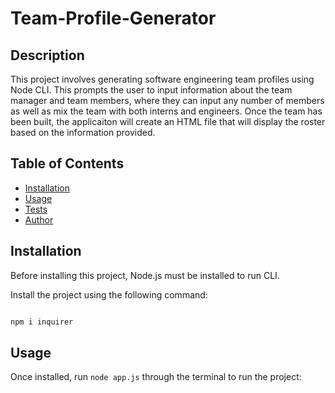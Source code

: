 # Team-Profile-Generator

## Description 

This project involves generating software engineering team profiles using Node CLI. This prompts the user to input information about the team manager and team members, where they can input any number of members as well as mix the team with both interns and engineers. Once the team has been built, the applicaiton will create an HTML file that will display the roster based on the information provided. 

## Table of Contents

* [Installation](#installation)
* [Usage](#usage)
* [Tests](#tests)
* [Author](#author)

## Installation
Before installing this project, Node.js must be installed to run CLI.

Install the project using the following command: 
```javascript

npm i inquirer

```

## Usage

Once installed, run ```node app.js``` through the terminal to run the project:



